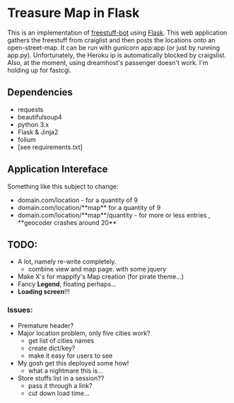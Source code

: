 # Treasure Map in Flask

This is an implementation of <a href="https://github.com/polypmer/freestuff-bot">freestuff-bot</a> using [Flask](www.flask.pocoo.org). This web application gathers the freestuff from craiglist and then posts the locations onto an open-street-map. It can be run with gunicorn app:app (or just by running app.py).  Unfortunately, the Heroku ip is automatically blocked by craigslist. Also, at the moment, using dreamhost's passenger doesn't work. I'm holding up for fastcgi.

## Dependencies
* requests
* beautifulsoup4
* python 3.x
* Flask & Jinja2
* folium
* [see requirements.txt]

## Application Intereface
Something like this subject to change:
<ul>
<li>domain.com/location - for a quantity of 9</li>
<li>domain.com/location/**map** for a quantity of 9</li>
<li>domain.com/location/**map**/quantity  - for more or less entries , **geocoder crashes around 20**</li>
</ul>

## TODO: 
* A lot, namely re-write completely.
    - combine view and map page. with some jquery
* Make X's for mappify's Map creation (for pirate theme...)
* Fancy **Legend**, floating perhaps...
* **Loading screen**!!!

### Issues:
* Premature header? 
* Major location problem, only five cities work?
    - get list of cities names
    - create dict/key?
    - make it easy for users to see
* My gosh get this deployed some how!
    - what a nightmare this is...
* Store stuffs list in a session??
    - pass it through a link? 
    - cut down load time...


